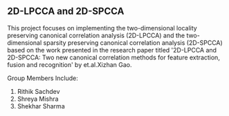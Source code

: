 ## 2D-LPCCA and 2D-SPCCA
This project focuses on implementing the two-dimensional locality preserving canonical correlation analysis (2D-LPCCA) and the two-dimensional sparsity preserving canonical correlation analysis (2D-SPCCA) based on the work presented in the research paper titled '2D-LPCCA and 2D-SPCCA: Two new canonical correlation methods for feature extraction, fusion and recognition' by et.al.Xizhan Gao. 

Group Members Include:
1. Rithik Sachdev
2. Shreya Mishra
3. Shekhar Sharma

